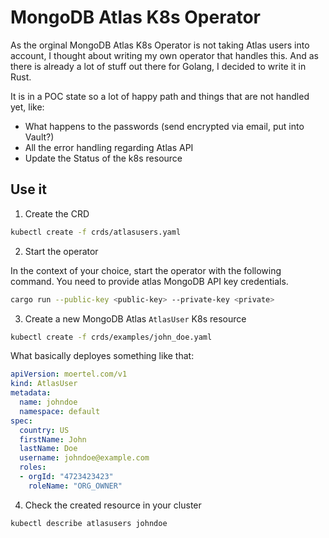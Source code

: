 # MongoDB Atlas K8s Operator

As the orginal MongoDB Atlas K8s Operator is not taking Atlas users into account, I thought about writing my own
operator that handles this. And as there is already a lot of stuff out there for Golang, I decided to write it in Rust.

It is in a POC state so a lot of happy path and things that are not handled yet, like:

- What happens to the passwords (send encrypted via email, put into Vault?)
- All the error handling regarding Atlas API
- Update the Status of the k8s resource

## Use it

1. Create the CRD

```bash
kubectl create -f crds/atlasusers.yaml
```

2. Start the operator

In the context of your choice, start the operator with the following command. You need to provide atlas MongoDB API key credentials.

```bash
cargo run --public-key <public-key> --private-key <private>
```

3. Create a new MongoDB Atlas `AtlasUser` K8s resource

```bash
kubectl create -f crds/examples/john_doe.yaml
```

What basically deployes something like that:

```yaml
apiVersion: moertel.com/v1
kind: AtlasUser
metadata:
  name: johndoe
  namespace: default
spec:
  country: US
  firstName: John
  lastName: Doe
  username: johndoe@example.com
  roles:
  - orgId: "4723423423"
    roleName: "ORG_OWNER"
```

4. Check the created resource in your cluster

```bash
kubectl describe atlasusers johndoe
```
